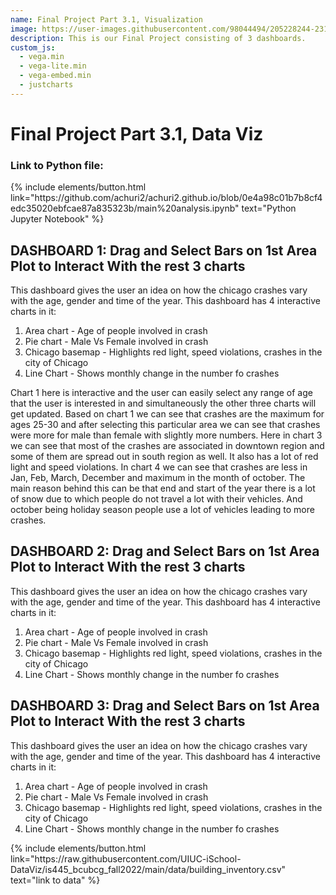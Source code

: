 ```yaml
---
name: Final Project Part 3.1, Visualization 
image: https://user-images.githubusercontent.com/98044494/205228244-231c2043-aa79-4f71-8f1f-6252b16057a6.png
description: This is our Final Project consisting of 3 dashboards.
custom_js:
  - vega.min
  - vega-lite.min
  - vega-embed.min
  - justcharts
---
```



# Final Project Part 3.1, Data Viz
### Link to Python file: 

<div class="right">
{% include elements/button.html link="https://github.com/achuri2/achuri2.github.io/blob/0e4a98c01b7b8cf4edc35020ebfcae87a835323b/main%20analysis.ipynb" text="Python Jupyter Notebook" %}
</div>


## DASHBOARD 1: Drag and Select Bars on 1st Area Plot to Interact With the rest 3 charts

This dashboard gives the user an idea on how the chicago crashes vary with the age, gender and time of the year. This dashboard has 4 interactive charts in it:
1. Area chart - Age of people involved in crash
2. Pie chart - Male Vs Female involved in crash
3. Chicago basemap - Highlights red light, speed violations, crashes in the city of Chicago
4. Line Chart - Shows monthly change in the number fo crashes

Chart 1 here is interactive and the user can easily select any range of age that the user is interested in and simultaneously the other three charts will get updated. Based on chart 1 we can see that crashes are the maximum for ages 25-30 and after selecting this particular area we can see that crashes were more for male than female with slightly more numbers. Here in chart 3 we can see that most of the crashes are associated in downtown region and some of them are spread out in south region as well. It also has a lot of red light and speed violations. In chart 4 we can see that crashes are less in Jan, Feb, March, December and maximum in the month of october. The main reason behind this can be that end and start of the year there is a lot of snow due to which people do not travel a lot with their vehicles. And october being holiday season people use a lot of vehicles leading to more crashes. 


<vegachart schema-url="{{ site.baseurl }}/assets/json/file1.json" style="width: 100%"></vegachart>

## DASHBOARD 2: Drag and Select Bars on 1st Area Plot to Interact With the rest 3 charts

This dashboard gives the user an idea on how the chicago crashes vary with the age, gender and time of the year. This dashboard has 4 interactive charts in it:
1. Area chart - Age of people involved in crash
2. Pie chart - Male Vs Female involved in crash
3. Chicago basemap - Highlights red light, speed violations, crashes in the city of Chicago
4. Line Chart - Shows monthly change in the number fo crashes

<vegachart schema-url="{{ site.baseurl }}/assets/json/file2.json" style="width: 100%"></vegachart>

## DASHBOARD 3: Drag and Select Bars on 1st Area Plot to Interact With the rest 3 charts

This dashboard gives the user an idea on how the chicago crashes vary with the age, gender and time of the year. This dashboard has 4 interactive charts in it:
1. Area chart - Age of people involved in crash
2. Pie chart - Male Vs Female involved in crash
3. Chicago basemap - Highlights red light, speed violations, crashes in the city of Chicago
4. Line Chart - Shows monthly change in the number fo crashes
<vegachart schema-url="{{ site.baseurl }}/assets/json/file3.json" style="width: 100%"></vegachart>


<div class="right">
{% include elements/button.html link="https://raw.githubusercontent.com/UIUC-iSchool-DataViz/is445_bcubcg_fall2022/main/data/building_inventory.csv" text="link to data" %}
</div>

